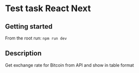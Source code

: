 # Test task React Next


## Getting started
From the root run: 
```npm run dev```

## Description
Get exchange rate for Bitcoin from API and show in table format
